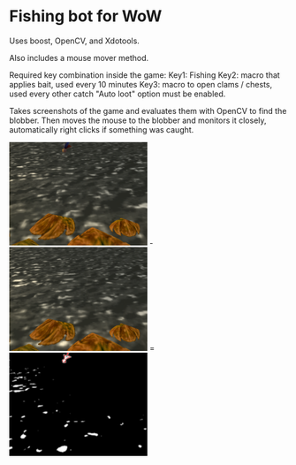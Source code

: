 # Fishing bot for WoW

Uses boost, OpenCV, and Xdotools.

Also includes a mouse mover method.

Required key combination inside the game:
Key1: Fishing
Key2: macro that applies bait, used every 10 minutes
Key3: macro to open clams / chests, used every other catch
"Auto loot" option must be enabled.

Takes screenshots of the game and evaluates them with OpenCV to find the blobber.
Then moves the mouse to the blobber and monitors it closely, automatically right clicks if something was caught.


<img src="https://github.com/Lumajord/fishing_bot/blob/main/with_blobber.png" width="250">
-
<img src="https://github.com/Lumajord/fishing_bot/blob/main/background.png" width="250"> 
=
<img src="https://github.com/Lumajord/fishing_bot/blob/main/difference.png" width="250"> 
